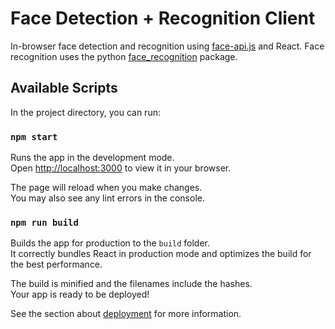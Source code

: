 # Face Detection + Recognition Client

In-browser face detection and recognition using [face-api.js](https://justadudewhohacks.github.io/face-api.js/docs/index.html) and React. Face recognition uses the python [face_recognition](https://github.com/ageitgey/face_recognition) package.

## Available Scripts

In the project directory, you can run:

### `npm start`

Runs the app in the development mode.\
Open [http://localhost:3000](http://localhost:3000) to view it in your browser.

The page will reload when you make changes.\
You may also see any lint errors in the console.

### `npm run build`

Builds the app for production to the `build` folder.\
It correctly bundles React in production mode and optimizes the build for the best performance.

The build is minified and the filenames include the hashes.\
Your app is ready to be deployed!

See the section about [deployment](https://facebook.github.io/create-react-app/docs/deployment) for more information.
